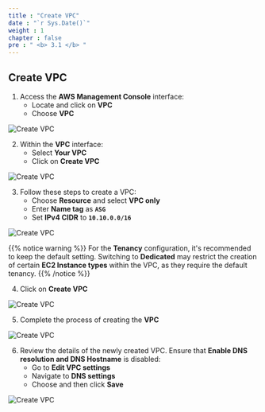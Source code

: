 ```yaml
---
title : "Create VPC"
date : "`r Sys.Date()`"
weight : 1
chapter : false
pre : " <b> 3.1 </b> "
---
```

## Create VPC

1. Access the **AWS Management Console** interface:
   - Locate and click on **VPC**
   - Choose **VPC**

![Create VPC](/images/3-Preparation-steps-update/1-Create-VPC/VPC-1.png?featherlight=false&width=60pc)

2. Within the **VPC** interface:
   - Select **Your VPC**
   - Click on **Create VPC**

![Create VPC](/images/3-Preparation-steps-update/1-Create-VPC/VPC-2.png?featherlight=false&width=60pc)

3. Follow these steps to create a VPC:
   - Choose **Resource** and select **VPC only**
   - Enter **Name tag** as **`ASG`**
   - Set **IPv4 CIDR** to **`10.10.0.0/16`**

![Create VPC](/images/3-Preparation-steps-update/1-Create-VPC/VPC-3.png?featherlight=false&width=60pc)

{{% notice warning %}}
For the **Tenancy** configuration, it's recommended to keep the default setting. Switching to **Dedicated** may restrict the creation of certain **EC2 Instance types** within the VPC, as they require the default tenancy.
{{% /notice %}}

4. Click on **Create VPC**

![Create VPC](/images/3-Preparation-steps-update/1-Create-VPC/VPC-4.png?featherlight=false&width=60pc)

5. Complete the process of creating the **VPC**

![Create VPC](/images/3-Preparation-steps-update/1-Create-VPC/VPC-5.png?featherlight=false&width=60pc)

6. Review the details of the newly created VPC. Ensure that **Enable DNS resolution and DNS Hostname** is disabled:
   - Go to **Edit VPC settings**
   - Navigate to **DNS settings**
   - Choose and then click **Save**

![Create VPC](/images/3-Preparation-steps-update/1-Create-VPC/VPC-6.png?featherlight=false&width=60pc)
